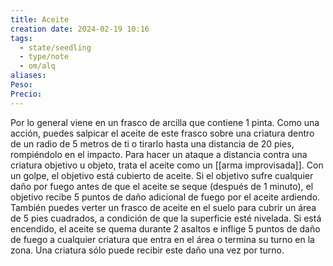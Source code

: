 ```yaml
---
title: Aceite
creation date: 2024-02-19 10:16
tags:
  - state/seedling
  - type/note
  - om/alq
aliases: 
Peso: 
Precio:
---
```

Por lo general viene en un frasco de arcilla que contiene 1 pinta. Como una acción, puedes salpicar el aceite de este frasco sobre una criatura dentro de un radio de 5 metros de ti o tirarlo hasta una distancia de 20 pies, rompiéndolo en el impacto. 
Para hacer un ataque a distancia contra una criatura objetivo u objeto, trata el aceite como un [[arma improvisada]]. 
Con un golpe, el objetivo está cubierto de aceite. Si el objetivo sufre cualquier daño por fuego antes de que el aceite se seque (después de 1 minuto), el objetivo recibe 5 puntos de daño adicional de fuego por el aceite ardiendo. 
También puedes verter un frasco de aceite en el suelo para cubrir un área de 5 pies cuadrados, a condición de que la superficie esté nivelada. Si está encendido, el aceite se quema durante 2 asaltos e inflige 5 puntos de daño de fuego a cualquier criatura que entra en el área o termina su turno en la zona. 
Una criatura sólo puede recibir este daño una vez por turno.